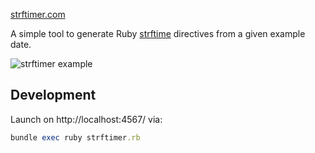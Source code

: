 [strftimer.com](https://strftimer.com)

A simple tool to generate Ruby [strftime](http://www.ruby-doc.org/core/Time.html#method-i-strftime) directives from a given example date.

![strftimer example](https://s3.eu-west-2.amazonaws.com/edforshaw.co.uk/images/strftimer-is-open-source/example.gif)

Development
-----------

Launch on http://localhost:4567/ via:

```rb
bundle exec ruby strftimer.rb
```
